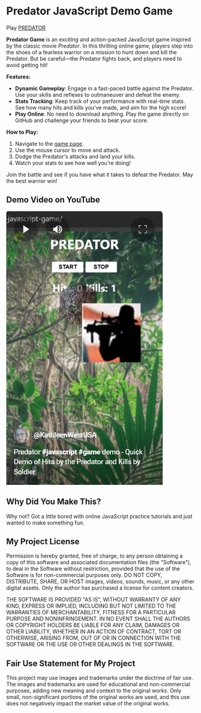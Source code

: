 # Predator JavaScript Demo Game

Play [PREDATOR](https://kathleenwest.github.io/predator-javascript-game/)

**Predator Game** is an exciting and action-packed JavaScript game inspired by the classic movie *Predator*. In this thrilling online game, players step into the shoes of a fearless warrior on a mission to hunt down and kill the Predator. But be careful—the Predator fights back, and players need to avoid getting hit!

**Features:**
- **Dynamic Gameplay**: Engage in a fast-paced battle against the Predator. Use your skills and reflexes to outmaneuver and defeat the enemy.
- **Stats Tracking**: Keep track of your performance with real-time stats. See how many hits and kills you’ve made, and aim for the high score!
- **Play Online**: No need to download anything. Play the game directly on GitHub and challenge your friends to beat your score.

**How to Play:**
1. Navigate to the [game page](https://kathleenwest.github.io/predator-javascript-game/).
2. Use the mouse cursor to move and attack.
3. Dodge the Predator's attacks and land your kills.
4. Watch your stats to see how well you're doing!

Join the battle and see if you have what it takes to defeat the Predator. May the best warrior win!

## Demo Video on YouTube

[![Watch the demo video](./demo/demo.jpg)](https://www.youtube.com/shorts/fo8ljxS0Aws "Predator JavaScript Demo Video")

## Why Did You Make This?

Why not? Got a little bored with online JavaScript practice tutorials and just wanted to make something fun. 

## My Project License

Permission is hereby granted, free of charge, to any person obtaining a copy of this software and associated documentation files (the "Software"), to deal in the Software without restriction, provided that the use of the Software is for non-commercial purposes only. DO NOT COPY, DISTRIBUTE, SHARE, OR HOST images, videos, sounds, music, or any other digital assets. Only the author has purchased a license for content creators. 

THE SOFTWARE IS PROVIDED "AS IS", WITHOUT WARRANTY OF ANY KIND, EXPRESS OR IMPLIED, INCLUDING BUT NOT LIMITED TO THE WARRANTIES OF MERCHANTABILITY, FITNESS FOR A PARTICULAR PURPOSE AND NONINFRINGEMENT. IN NO EVENT SHALL THE AUTHORS OR COPYRIGHT HOLDERS BE LIABLE FOR ANY CLAIM, DAMAGES OR OTHER LIABILITY, WHETHER IN AN ACTION OF CONTRACT, TORT OR OTHERWISE, ARISING FROM, OUT OF OR IN CONNECTION WITH THE SOFTWARE OR THE USE OR OTHER DEALINGS IN THE SOFTWARE.

## Fair Use Statement for My Project

This project may use images and trademarks under the doctrine of fair use. The images and trademarks are used for educational and non-commercial purposes, adding new meaning and context to the original works. Only small, non-significant portions of the original works are used, and this use does not negatively impact the market value of the original works.

